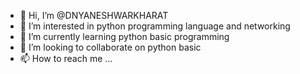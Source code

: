 - 👋 Hi, I’m @DNYANESHWARKHARAT
- 👀 I’m interested in python programming language and networking
- 🌱 I’m currently learning python basic programming
- 💞️ I’m looking to collaborate on python basic
- 📫 How to reach me ...

<!---
DNYANESHWARKHARAT/DNYANESHWARKHARAT is a ✨ special ✨ repository because its `README.md` (this file) appears on your GitHub profile.
You can click the Preview link to take a look at your changes.
--->
